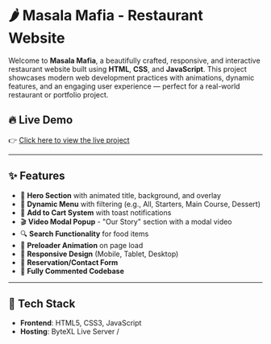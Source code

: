 # 🌶️ Masala Mafia - Restaurant Website

Welcome to **Masala Mafia**, a beautifully crafted, responsive, and interactive restaurant website built using **HTML**, **CSS**, and **JavaScript**. This project showcases modern web development practices with animations, dynamic features, and an engaging user experience — perfect for a real-world restaurant or portfolio project.

## 🔥 Live Demo

👉 [Click here to view the live project](https://shivansh-rattan01.bytexl.live/)



---

## ✨ Features

- 🎯 **Hero Section** with animated title, background, and overlay
- 🍱 **Dynamic Menu** with filtering (e.g., All, Starters, Main Course, Dessert)
- 🛒 **Add to Cart System** with toast notifications
- 🎬 **Video Modal Popup** - "Our Story" section with a modal video
- 🔍 **Search Functionality** for food items
- 🎉 **Preloader Animation** on page load
- 📱 **Responsive Design** (Mobile, Tablet, Desktop)
- 📩 **Reservation/Contact Form**
- 📃 **Fully Commented Codebase**

---


## 🚀 Tech Stack

- **Frontend**: HTML5, CSS3, JavaScript
- **Hosting**: ByteXL Live Server /
